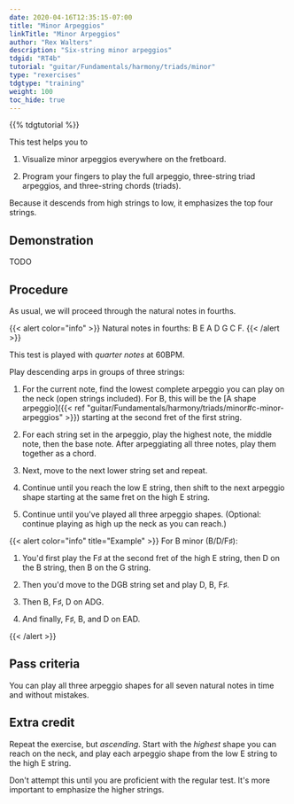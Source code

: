 ```yaml
---
date: 2020-04-16T12:35:15-07:00
title: "Minor Arpeggios"
linkTitle: "Minor Arpeggios"
author: "Rex Walters"
description: "Six-string minor arpeggios"
tdgid: "RT4b"
tutorial: "guitar/Fundamentals/harmony/triads/minor"
type: "rexercises"
tdgtype: "training"
weight: 100
toc_hide: true
---
```


{{% tdgtutorial %}}

This test helps you to

1. Visualize minor arpeggios everywhere on the fretboard.

2. Program your fingers to play the full arpeggio, three-string triad arpeggios, and three-string chords (triads).

Because it descends from high strings to low, it emphasizes the top four strings.

## Demonstration

TODO

## Procedure

As usual, we will proceed through the natural notes in fourths.

{{< alert color="info" >}}
Natural notes in fourths: B E A D G C F.
{{< /alert >}}

This test is played with *quarter notes* at 60BPM.

Play descending arps in groups of three strings:

1. For the current note, find the lowest complete arpeggio you can play on the neck (open strings included). For B, this will be the [A shape arpeggio]({{< ref "guitar/Fundamentals/harmony/triads/minor#c-minor-arpeggios" >}}) starting at the second fret of the first string.

2. For each string set in the arpeggio, play the highest note, the middle note, then the base note. After arpeggiating all three notes, play them together as a chord.

3. Next, move to the next lower string set and repeat.

4. Continue until you reach the low E string, then shift to the next arpeggio shape starting at the same fret on the high E string.

5. Continue until you've played all three arpeggio shapes. (Optional: continue playing as high up the neck as you can reach.)

{{< alert color="info" title="Example" >}}
For B minor (B/D/F&sharp;):

1. You'd first play the F&sharp; at the second fret of the high E string, then D on the B string, then B on the G string.

2. Then you'd move to the DGB string set and play D, B, F&sharp;.

3. Then B, F&sharp;, D on ADG.

4. And finally, F&sharp;, B, and D on EAD.

{{< /alert >}}


## Pass criteria

You can play all three arpeggio shapes for all seven natural notes in time and without mistakes.

## Extra credit

Repeat the exercise, but *ascending*. Start with the *highest* shape you can reach on the neck, and play each arpeggio shape from the low E string to the high E string.

Don't attempt this until you are proficient with the regular test. It's more important to emphasize the higher strings.
